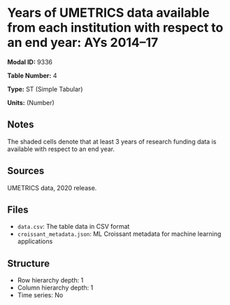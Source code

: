 # Years of UMETRICS data available from each institution with respect to an end year: AYs 2014–17

**Modal ID:** 9336

**Table Number:** 4

**Type:** ST (Simple Tabular)

**Units:** (Number)

## Notes

The shaded cells denote that at least 3 years of research funding data is available with respect to an end year.

## Sources

UMETRICS data, 2020 release.

## Files

- `data.csv`: The table data in CSV format
- `croissant_metadata.json`: ML Croissant metadata for machine learning applications

## Structure

- Row hierarchy depth: 1
- Column hierarchy depth: 1
- Time series: No
